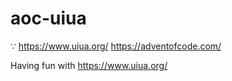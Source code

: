 # aoc-uiua
∵ https://www.uiua.org/ https://adventofcode.com/ 

Having fun with https://www.uiua.org/
